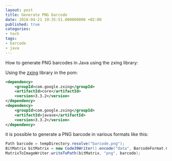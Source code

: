 ```yaml
---
layout: post
title: Generate PNG barcode
date: 2018-04-21 19:35:51.000000000 +02:00
published: true
categories:
- tech
tags:
- barcode
- java
---
```


How to generate PNG barcodes in Java using the zxing library:

<!--more-->

Using the <a href="https://github.com/zxing/zxing">zxing</a> library in the pom:

```xml
<dependency>
    <groupId>com.google.zxing</groupId>
    <artifactId>core</artifactId>
    <version>3.3.2</version>
</dependency>
<dependency>
    <groupId>com.google.zxing</groupId>
    <artifactId>javase</artifactId>
    <version>3.3.2</version>
</dependency>
```

it is possible to generate a PNG barcode in various formats like this:

```java
Path barcode = tempDirectory.resolve("barcode.png");
BitMatrix bitMatrix = new Code39Writer().encode("data", BarcodeFormat.CODE_39, 204, 70);
MatrixToImageWriter.writeToPath(bitMatrix, "png", barcode);
```
